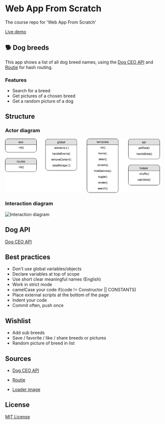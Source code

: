 # Web App From Scratch
The course repo for 'Web App From Scratch'

[Live demo](https://viennam.github.io/wafs/week3/app)


## 🐕 Dog breeds
This app shows a list of all dog breed names, using the [Dog CEO API](https://github.com/ElliottLandsborough/dog-ceo-api) and [Routie](https://github.com/jgallen23/routie) for hash routing.

### Features
- Search for a breed
- Get pictures of a chosen breed
- Get a random picture of a dog

## Structure

### Actor diagram
![Actor diagram](actor-diagram.png)

### Interaction diagram
![Interaction diagram](interaction-diagram.png)

## Dog API
[Dog CEO API](https://github.com/ElliottLandsborough/dog-ceo-api)


## Best practices
- Don't use global variables/objects
- Declare variables at top of scope
- Use short clear meaningful names (English)
- Work in strict mode
- camelCase your code if(code != Constructor || CONSTANTS)
- Place external scripts at the bottom of the page
- Indent your code
- Commit often, push once

## Wishlist
- Add sub breeds
- Save / favorite / like / share breeds or pictures 
- Random picture of breed in list

## Sources
- [Dog CEO API](https://github.com/ElliottLandsborough/dog-ceo-api)

- [Routie](https://github.com/jgallen23/routie)

- [Loader image](https://imgur.com/gallery/YbkBxYb)

## License
[MIT License](https://mit-license.org/)



